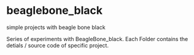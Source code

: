 # beaglebone_black
simple projects with beagle bone black

Series of experiments with BeagleBone_black. Each Folder contains the detials / source code of specific project.
